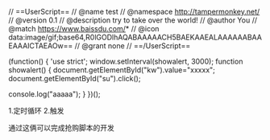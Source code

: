 // ==UserScript==
// @name         test
// @namespace    http://tampermonkey.net/
// @version      0.1
// @description  try to take over the world!
// @author       You
// @match        https://www.baissdu.com/*
// @icon         data:image/gif;base64,R0lGODlhAQABAAAAACH5BAEKAAEALAAAAAABAAEAAAICTAEAOw==
// @grant        none
// ==/UserScript==

(function() {
    'use strict';
   window.setInterval(showalert, 3000);
function showalert()
{
     document.getElementById("kw").value="xxxxx";
    document.getElementById("su").click();

console.log("aaaaa");
}
})();

1.定时循环
2.触发

通过这俩可以完成抢购脚本的开发




